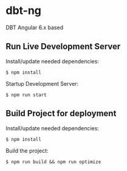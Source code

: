 # dbt-ng 
DBT Angular 6.x based

## Run Live Development Server

Install/update needed dependencies:

    $ npm install
  
Startup Development Server:

    $ npm run start
  
## Build Project for deployment

Install/update needed dependencies:

    $ npm install

Build the project:

    $ npm run build && npm run optimize
